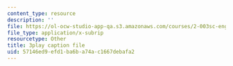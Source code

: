 ```yaml
---
content_type: resource
description: ''
file: https://ol-ocw-studio-app-qa.s3.amazonaws.com/courses/2-003sc-engineering-dynamics-fall-2011/57146ed9efd1ba6ba74ac1667debafa2_Fo-Y6kEMURk.srt
file_type: application/x-subrip
resourcetype: Other
title: 3play caption file
uid: 57146ed9-efd1-ba6b-a74a-c1667debafa2
---
```

